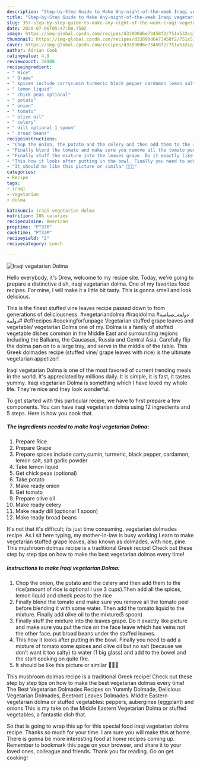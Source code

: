 ```yaml
---
description: "Step-by-Step Guide to Make Any-night-of-the-week Iraqi vegetarian Dolma"
title: "Step-by-Step Guide to Make Any-night-of-the-week Iraqi vegetarian Dolma"
slug: 357-step-by-step-guide-to-make-any-night-of-the-week-iraqi-vegetarian-dolma
date: 2020-07-06T05:47:08.750Z
image: https://img-global.cpcdn.com/recipes/d33890d6e73458f2/751x532cq70/iraqi-vegetarian-dolma-recipe-main-photo.jpg
thumbnail: https://img-global.cpcdn.com/recipes/d33890d6e73458f2/751x532cq70/iraqi-vegetarian-dolma-recipe-main-photo.jpg
cover: https://img-global.cpcdn.com/recipes/d33890d6e73458f2/751x532cq70/iraqi-vegetarian-dolma-recipe-main-photo.jpg
author: Adrian Cook
ratingvalue: 4.9
reviewcount: 38908
recipeingredient:
- " Rice"
- " Grape"
- " spices include carrycumin turmeric black pepper cardamon lemon salt salt garlic powder"
- " lemon liquid"
- " chick peas optional"
- " potato"
- " onion"
- " tomato"
- " olive oil"
- " celery"
- " dill optional 1 spoon"
- " broad beans"
recipeinstructions:
- "Chop the onion, the potato and the celery and then add them to the rice(amount of rice is optional I use 3 cups).Then add all the spices, lemon liquid and check peas to the rice"
- "Finally blend the tomato and make sure you remove all the tomato peel before blending it with some water. Then add the tomato liquid to the mixture. Finally add olive oil to the mixture(5 spoon)"
- "Finally stuff the mixture into the leaves grape. Do it exactly like picture and make sure you put the rice on the face leave which has veins not the other face. put broad beans under the stuffed leaves."
- "This how it looks after putting in the bowl. Finally you need to add a mixture of tomato some spices and olive oil but no salt (because we don’t want it too salty) to water (1 big glass) and add to the bowel and the start cooking on quite fire."
- "It should be like this picture or similar 👍🏻😍"
categories:
- Recipe
tags:
- iraqi
- vegetarian
- dolma

katakunci: iraqi vegetarian dolma 
nutrition: 286 calories
recipecuisine: American
preptime: "PT37M"
cooktime: "PT33M"
recipeyield: "2"
recipecategory: Lunch

---
```



![Iraqi vegetarian Dolma](https://img-global.cpcdn.com/recipes/d33890d6e73458f2/751x532cq70/iraqi-vegetarian-dolma-recipe-main-photo.jpg)

Hello everybody, it's Drew, welcome to my recipe site. Today, we're going to prepare a distinctive dish, iraqi vegetarian dolma. One of my favorites food recipes. For mine, I will make it a little bit tasty. This is gonna smell and look delicious.

This is the finest stuffed vine leaves recipe passed down to from generations of deliciousness. #vegetariandolma #iraqidolma #دولمة_صيامية #دولمة #cffrecipes #cookingforfunpage Vegetarian stuffed grape leaves and vegetable/ vegetarian Dolma one of my. Dolma is a family of stuffed vegetable dishes common in the Middle East and surrounding regions including the Balkans, the Caucasus, Russia and Central Asia. Carefully flip the dolma pan on to a large tray, and serve in the middle of the table. This Greek dolmades recipe (stuffed vine/ grape leaves with rice) is the ultimate vegetarian appetizer!

Iraqi vegetarian Dolma is one of the most favored of current trending meals in the world. It's appreciated by millions daily. It is simple, it is fast, it tastes yummy. Iraqi vegetarian Dolma is something which I have loved my whole life. They're nice and they look wonderful.


To get started with this particular recipe, we have to first prepare a few components. You can have iraqi vegetarian dolma using 12 ingredients and 5 steps. Here is how you cook that.

<!--inarticleads1-->

##### The ingredients needed to make Iraqi vegetarian Dolma:

1. Prepare  Rice
1. Prepare  Grape
1. Prepare  spices include carry,cumin, turmeric, black pepper, cardamon, lemon salt, salt garlic powder
1. Take  lemon liquid
1. Get  chick peas (optional)
1. Take  potato
1. Make ready  onion
1. Get  tomato
1. Prepare  olive oil
1. Make ready  celery
1. Make ready  dill (optional 1 spoon)
1. Make ready  broad beans


It&#39;s not that it&#39;s difficult; its just time consuming. vegetarian dolmades recipe. As I sit here typing, my mother-in-law is busy working Learn to make vegetarian stuffed grape leaves, also known as dolmades, with rice, pine. This mushroom dolmas recipe is a traditional Greek recipe! Check out these step by step tips on how to make the best vegetarian dolmas every time! 

<!--inarticleads2-->

##### Instructions to make Iraqi vegetarian Dolma:

1. Chop the onion, the potato and the celery and then add them to the rice(amount of rice is optional I use 3 cups).Then add all the spices, lemon liquid and check peas to the rice
1. Finally blend the tomato and make sure you remove all the tomato peel before blending it with some water. Then add the tomato liquid to the mixture. Finally add olive oil to the mixture(5 spoon)
1. Finally stuff the mixture into the leaves grape. Do it exactly like picture and make sure you put the rice on the face leave which has veins not the other face. put broad beans under the stuffed leaves.
1. This how it looks after putting in the bowl. Finally you need to add a mixture of tomato some spices and olive oil but no salt (because we don’t want it too salty) to water (1 big glass) and add to the bowel and the start cooking on quite fire.
1. It should be like this picture or similar 👍🏻😍


This mushroom dolmas recipe is a traditional Greek recipe! Check out these step by step tips on how to make the best vegetarian dolmas every time! The Best Vegetarian Dolmades Recipes on Yummly Dolmade, Delicious Vegetarian Dolmades, Beetroot Leaves Dolmades. Middle Eastern vegetarian dolma or stuffed vegetables: peppers, aubergines (eggplant) and onions This is my take on the Middle Eastern Vegetarian Dolma or stuffed vegetables, a fantastic dish that. 

So that is going to wrap this up for this special food iraqi vegetarian dolma recipe. Thanks so much for your time. I am sure you will make this at home. There is gonna be more interesting food at home recipes coming up. Remember to bookmark this page on your browser, and share it to your loved ones, colleague and friends. Thank you for reading. Go on get cooking!
